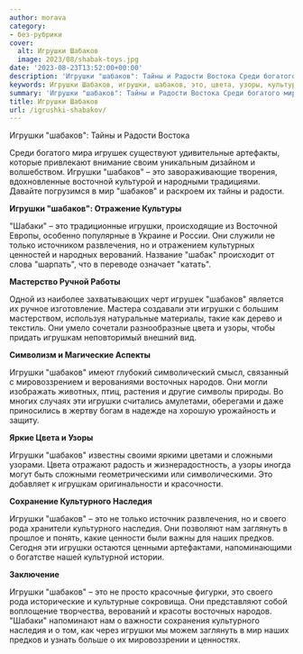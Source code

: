```yaml
---
author: morava
category:
- без-рубрики
cover:
  alt: Игрушки Шабаков
  image: 2023/08/shabak-toys.jpg
date: '2023-08-23T13:52:00+00:00'
description: 'Игрушки "шабаков": Тайны и Радости Востока Среди богатого мира игрушек существуют удивительные артефакты, которые привлекают внимание своим уникальным...'
keywords: Игрушки Шабаков, игрушки, шабаков, это, цвета, узоры, культурного, наследия, тайны, радости, игрушек, восточной, мир, шабаки, только, развлечения
summary: 'Игрушки "шабаков": Тайны и Радости Востока Среди богатого мира игрушек существуют удивительные артефакты, которые привлекают внимание своим уникальным...'
title: Игрушки Шабаков
url: /igrushki-shabakov/
---
```


Игрушки "шабаков": Тайны и Радости Востока

Среди богатого мира игрушек существуют удивительные артефакты, которые привлекают внимание своим уникальным дизайном и волшебством. Игрушки "шабаков" – это завораживающие творения, вдохновленные восточной культурой и народными традициями. Давайте погрузимся в мир "шабаков" и раскроем их тайны и радости.

**Игрушки "шабаков": Отражение Культуры**

"Шабаки" – это традиционные игрушки, происходящие из Восточной Европы, особенно популярные в Украине и России. Они служили не только источником развлечения, но и отражением культурных ценностей и народных верований. Название "шабак" происходит от слова "шарпать", что в переводе означает "катать".

**Мастерство Ручной Работы**

Одной из наиболее захватывающих черт игрушек "шабаков" является их ручное изготовление. Мастера создавали эти игрушки с большим мастерством, используя натуральные материалы, такие как дерево и текстиль. Они умело сочетали разнообразные цвета и узоры, чтобы придать игрушкам неповторимый внешний вид.

**Символизм и Магические Аспекты**

Игрушки "шабаков" имеют глубокий символический смысл, связанный с мировоззрением и верованиями восточных народов. Они могли изображать животных, птиц, растения и другие символы природы. Во многих случаях эти игрушки считались амулетами, оберегами и даже приносились в жертву богам в надежде на хорошую урожайность и защиту.

**Яркие Цвета и Узоры**

Игрушки "шабаков" известны своими яркими цветами и сложными узорами. Цвета отражают радость и жизнерадостность, а узоры иногда могут быть сложными геометрическими или символическими. Это добавляет к игрушкам оригинальности и красочности.

**Сохранение Культурного Наследия**

Игрушки "шабаков" – это не только источник развлечения, но и своего рода хранители культурного наследия. Они позволяют нам заглянуть в прошлое и понять, какие ценности были важны для наших предков. Сегодня эти игрушки остаются ценными артефактами, напоминающими о богатстве нашей культурной истории.

**Заключение**

Игрушки "шабаков" – это не просто красочные фигурки, это своего рода исторические и культурные сокровища. Они представляют собой воплощение творчества, верований и красоты восточных народов. "Шабаки" напоминают нам о важности сохранения культурного наследия и о том, как через игрушки мы можем заглянуть в мир наших предков и узнать больше о их мировоззрении и ценностях.